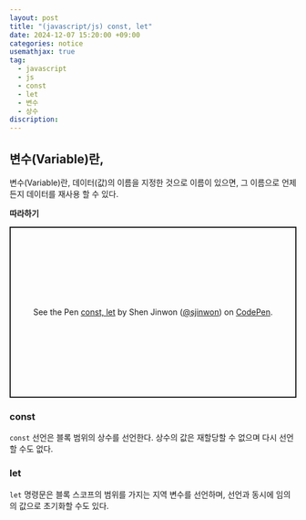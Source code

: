 ```yaml
---
layout: post
title: "(javascript/js) const, let"
date: 2024-12-07 15:20:00 +09:00
categories: notice
usemathjax: true
tag:
  - javascript
  - js
  - const
  - let
  - 변수
  - 상수
discription:
---
```


## 변수(Variable)란,

변수(Variable)란, 데이터(값)의 이름을 지정한 것으로 이름이 있으면, 그 이름으로 언제든지 데이터를 재사용 할 수 있다.

**따라하기**

<p class="codepen" data-height="300" data-default-tab="js,result" data-slug-hash="ByBKLKj" data-pen-title="const, let" data-user="sjinwon" style="height: 300px; box-sizing: border-box; display: flex; align-items: center; justify-content: center; border: 2px solid; margin: 1em 0; padding: 1em;">
  <span>See the Pen <a href="https://codepen.io/sjinwon/pen/ByBKLKj">
  const, let</a> by Shen Jinwon (<a href="https://codepen.io/sjinwon">@sjinwon</a>)
  on <a href="https://codepen.io">CodePen</a>.</span>
</p>
<script async src="https://cpwebassets.codepen.io/assets/embed/ei.js"></script>

### const

`const` 선언은 블록 범위의 상수를 선언한다. 상수의 값은 재할당할 수 없으며 다시 선언할 수도 없다.

### let

`let` 명령문은 블록 스코프의 범위를 가지는 지역 변수를 선언하며, 선언과 동시에 임의의 값으로 초기화할 수도 있다.
